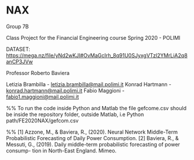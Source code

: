 # NAX

Group 7B

Class Project for the Financial Engineering course Spring 2020 - POLIMI

DATASET:
https://mega.nz/file/yNd2wKJI#OvMaGcIrh_8q91U0SJyxgVTzl2YMrLiA2q8anCP3JVw

Professor Roberto Baviera

Letizia Brambilla - letizia.brambilla@mail.polimi.it
Konrad Hartmann - konrad.hartmann@mail.polimi.it
Fabio Maggioni - fabio1.maggioni@mail.polimi.it

%% 
To run the code inside Python and Matlab the file gefcome.csv should be
 inside the repository folder, outside Matlab, i.e Python path/FE2020NAX/gefcom.csv


%%
[1] Azzone, M., & Baviera, R., (2020). Neural Network Middle-Term Probabilistic Forecasting of Daily
Power Consumption.
[2] Baviera, R., & Messuti, G., (2019). Daily middle-term probabilistic forecasting of power consump-
tion in North-East England. Mimeo.